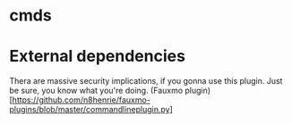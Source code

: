 # cmds


# External dependencies
Thera are massive security implications, if you gonna use this plugin. Just be sure, you know what you're doing. 
(Fauxmo plugin)[https://github.com/n8henrie/fauxmo-plugins/blob/master/commandlineplugin.py]
